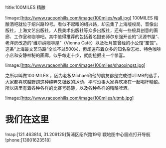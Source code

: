!title:100MILES 精酿

!image:[http://www.raceonhills.com/image/100miles/wall.jpg]
100MILES 精酿酒吧就位于绍兴路19号。看似不起眼的绍兴路，却云集了上海版权局，音像出版社，上海文艺出版社，人民美术出版社等众多出版社，还有一些极具创意的画廊、工作室和咖啡吧。其中值得推荐的包括着名摄影师尔东强开设的“汉源书屋”、老洋房改造的“维尔纳咖啡屋”（Vienna Café）以及杜月笙曾经的小公馆“笙馆”。这条“上海最文艺马路”全长不过500米，但却遍布着众多的知名杂志社、特色咖啡小店和安静神秘的画廊，似乎每走十步，就能挖掘出一个惊喜。

!image:[http://www.raceonhills.com/image/100miles/shaoxingst.jpg]

之所以叫做100 MILES ，因为老板Michael和他的朋友都是完成过UTMB的选手，大家都喜欢越野跑这种纯粹又极致的运动，平时没事大家喜欢凑在一起喝杯精酿。所以店里有着各种各样的比赛号码簿，以及各种各样的精酿啤酒。

!image:[http://www.raceonhills.com/image/100miles/utmb.jpg]

# 我们在这里
!map:[121.463814, 31.209129]黄浦区绍兴路19号
戳地图中心圆点打开导航
!phone:[13801623518]



